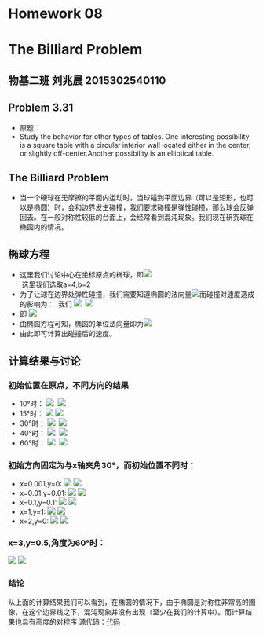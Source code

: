 # Homework 08
# The Billiard Problem
## 物基二班 刘兆晨 2015302540110
## Problem 3.31
- 原题：
- Study the behavior for other types of tables. One interesting possibility is a square table with a circular interior wall located either in the center, or slightly off-center.Another possibility is an elliptical table.
## The Billiard Problem
- 当一个硬球在无摩擦的平面内运动时，当球碰到平面边界（可以是矩形，也可以是椭圆）时，会和边界发生碰撞，我们要求碰撞是弹性碰撞，那么球会反弹回去。在一般对称性较低的台面上，会经常看到混沌现象。我们现在研究球在椭圆内的情况。
## 椭球方程
- 这里我们讨论中心在坐标原点的椭球，即![](http://latex.codecogs.com/gif.latex?\frac{x^2}{a^2}+\frac{y^2}{b^2}=1)  
  这里我们选取a=4,b=2
- 为了让球在边界处弹性碰撞，我们需要知道椭圆的法向量![](http://latex.codecogs.com/gif.latex?\vec{n})而碰撞对速度造成的影响为：  我们
![](http://latex.codecogs.com/gif.latex?{\vec{v^'}}_{\bot}=-(\vec{v}\cdot\vec{n})\vec{n}\quad)  ![](http://latex.codecogs.com/gif.latex?{\vec{v^'}}_{\shortparallel}={\vec{v^}}_{\shortparallel}=\vec{v}-{\vec{v^}}_{\bot})
- 即 ![](http://latex.codecogs.com/gif.latex?{\vec{v^'}={\vec{v}}-2(\vec{v}\cdot\vec{n})\vec{n})
- 由椭圆方程可知，椭圆的单位法向量即为![](http://latex.codecogs.com/gif.latex?{\vec{n}}=\frac{(\frac{2x}{a^2},\frac{2y^2}{b^2})}{\sqrt{\frac{4x^2}{a^4}+\frac{4y^2}{b^4}}})
- 由此即可计算出碰撞后的速度。
## 计算结果与讨论
### 初始位置在原点，不同方向的结果
- 10°时：
![](https://github.com/liuzhaochen/compuational_physics_N2015302540110/blob/master/homework%2009/x%2Cy%3D0%2C0angle10.png)  ![](https://github.com/liuzhaochen/compuational_physics_N2015302540110/blob/master/homework%2009/phase_space_x%2Cy%3D0%2C0angle10.png)  
- 15°时：
![](https://github.com/liuzhaochen/compuational_physics_N2015302540110/blob/master/homework%2009/x%2Cy%3D0%2C0angle15.png)  ![](https://github.com/liuzhaochen/compuational_physics_N2015302540110/blob/master/homework%2009/phase_space_x%2Cy%3D0%2C0angle15.png)
- 30°时：
![](https://github.com/liuzhaochen/compuational_physics_N2015302540110/blob/master/homework%2009/x%2Cy%3D0%2C0angle30.png)  ![](https://github.com/liuzhaochen/compuational_physics_N2015302540110/blob/master/homework%2009/phase_space_x%2Cy%3D0%2C0angle30.png)
- 40°时：
![](https://github.com/liuzhaochen/compuational_physics_N2015302540110/blob/master/homework%2009/x%2Cy%3D0%2C0angle40.png)  ![](https://github.com/liuzhaochen/compuational_physics_N2015302540110/blob/master/homework%2009/phase_space_x%2Cy%3D0%2C0angle40.png)
- 60°时：
![](https://github.com/liuzhaochen/compuational_physics_N2015302540110/blob/master/homework%2009/x%2Cy%3D0%2C0angle60.png)  ![](https://github.com/liuzhaochen/compuational_physics_N2015302540110/blob/master/homework%2009/phase_space_x%2Cy%3D0%2C0angle60.png)
### 初始方向固定为与x轴夹角30°，而初始位置不同时：
- x=0.001,y=0:
![](https://github.com/liuzhaochen/compuational_physics_N2015302540110/blob/master/homework%2009/x%2Cy%3D0.001%2C0angle30.png)  ![](https://github.com/liuzhaochen/compuational_physics_N2015302540110/blob/master/homework%2009/phase_space_x%2Cy%3D0.001%2C0angle30.png)
- x=0.01,y=0.01:
![](https://github.com/liuzhaochen/compuational_physics_N2015302540110/blob/master/homework%2009/x%2Cy%3D0.01%2C0.01angle30.png)  ![](https://github.com/liuzhaochen/compuational_physics_N2015302540110/blob/master/homework%2009/phase_space_x%2Cy%3D0.01%2C0.01angle30.png)
- x=0.1,y=0.1:
![](https://github.com/liuzhaochen/compuational_physics_N2015302540110/blob/master/homework%2009/x%2Cy%3D0.1%2C0.1angle30.png)  ![](https://github.com/liuzhaochen/compuational_physics_N2015302540110/blob/master/homework%2009/phase_space_x%2Cy%3D0.1%2C0.1angle30.png)
- x=1,y=1:
![](https://github.com/liuzhaochen/compuational_physics_N2015302540110/blob/master/homework%2009/x%2Cy%3D1%2C1angle30.png)  ![](https://github.com/liuzhaochen/compuational_physics_N2015302540110/blob/master/homework%2009/phase_space_x%2Cy%3D1%2C1angle30.png)
- x=2,y=0:
![](https://github.com/liuzhaochen/compuational_physics_N2015302540110/blob/master/homework%2009/x%2Cy%3D2%2C0angle30.png)  ![](https://github.com/liuzhaochen/compuational_physics_N2015302540110/blob/master/homework%2009/phase_space_x%2Cy%3D2%2C0angle30.png)
### x=3,y=0.5,角度为60°时：
![](https://github.com/liuzhaochen/compuational_physics_N2015302540110/blob/master/homework%2009/x%2Cy%3D3%2C0.5angle60.png)
![](https://github.com/liuzhaochen/compuational_physics_N2015302540110/blob/master/homework%2009/phase_space_x%2Cy%3D3%2C0.5angle60.png)
### 结论
从上面的计算结果我们可以看到，在椭圆的情况下，由于椭圆是对称性非常高的图像，在这个边界线之下，混沌现象并没有出现（至少在我们的计算中）。而计算结果也具有高度的对程序
源代码：[代码](https://raw.githubusercontent.com/liuzhaochen/compuational_physics_N2015302540110/master/homework%2009/homework%2008.py)


